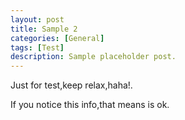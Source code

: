 ```yaml
---
layout: post
title: Sample 2
categories: [General]
tags: [Test]
description: Sample placeholder post.
---
```


Just for test,keep relax,haha!.

If you notice this info,that means is ok.
